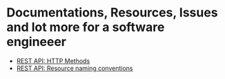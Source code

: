 # Documentations, Resources, Issues and lot more for a software engineeer

- [REST API: HTTP Methods](https://restapitutorial.com/introduction/httpmethods)
- [REST API: Resource naming conventions](https://restapitutorial.com/introduction/resourcenaming)